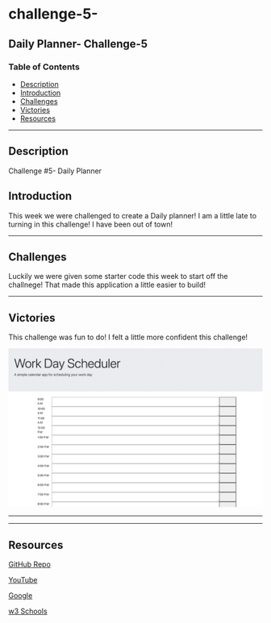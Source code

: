 # challenge-5-
Daily Planner- Challenge-5
---
### Table of Contents
- [Description](#description)
- [Introduction](#introduction)
- [Challenges](#challenges)
- [Victories](#victories)
- [Resources](#resources)

---

## Description

Challenge #5- Daily Planner 

## Introduction 
This week we were challenged to create a Daily planner! I am a little late to turning in this challenge! I have been out of town!

---

## Challenges

Luckily we were given some starter code this week to start off the challnege! That made this application a little easier to build! 

---

## Victories
This challenge was fun to do! I felt a little more confident this challenge! 

<img src="./images/daily-planner.png"/>



---


---




## Resources 

<a href="https://github.com/torigonzales/challenge-5-">GitHub Repo</a>

<a href="https://www.youtube.com/watch?v=eVGEea7adDM"> YouTube</a>

<a href="https://www.google.com/webhp?hl=en&sa=X&ved=0ahUKEwiLjJ7fosLvAhWXW80KHawRD_oQPAgI">Google</a>

<a href="https://www.w3schools.com/charsets/ref_html_ascii.asp">w3 Schools</a>


